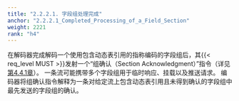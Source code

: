 ```yaml
---
title: "2.2.2.1. 字段组处理完成"
anchor: "2.2.2.1_Completed_Processing_of_a_Field_Section"
weight: 2221
rank: "h4"
---
```


在解码器完成解码一个使用包含动态表引用的指称编码的字段组后，其{{< req_level MUST >}}发射一个“组确认（Section Acknowledgment）”指令（详见[第4.4.1章](#4.4.1_Section_Acknowledgment)）。
一条流可能携带多个字段组用于临时响应、挂载以及推送请求。
编码器将组确认指令解释为一条对给定流上包含动态表引用且未得到确认的字段组中最先发送的字段组的确认。

